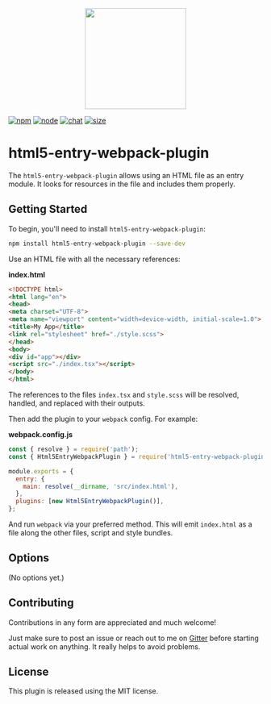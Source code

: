 <div align="center">
  <a href="https://github.com/webpack/webpack">
    <img width="200" height="200" src="https://webpack.js.org/assets/icon-square-big.svg">
  </a>
</div>

[![npm][npm]][npm-url]
[![node][node]][node-url]
[![chat][chat]][chat-url]
[![size][size]][size-url]

# html5-entry-webpack-plugin

The `html5-entry-webpack-plugin` allows using an HTML file as an entry module. It looks for resources in the file and includes them properly.

## Getting Started

To begin, you'll need to install `html5-entry-webpack-plugin`:

```sh
npm install html5-entry-webpack-plugin --save-dev
```

Use an HTML file with all the necessary references:

**index.html**

```html
<!DOCTYPE html>
<html lang="en">
<head>
<meta charset="UTF-8">
<meta name="viewport" content="width=device-width, initial-scale=1.0">
<title>My App</title>
<link rel="stylesheet" href="./style.scss">
</head>
<body>
<div id="app"></div>
<script src="./index.tsx"></script>
</body>
</html>
```

The references to the files `index.tsx` and `style.scss` will be resolved, handled, and replaced with their outputs.

Then add the plugin to your `webpack` config. For example:

**webpack.config.js**

```js
const { resolve } = require('path');
const { Html5EntryWebpackPlugin } = require('html5-entry-webpack-plugin');

module.exports = {
  entry: {
    main: resolve(__dirname, 'src/index.html'),
  },
  plugins: [new Html5EntryWebpackPlugin()],
};
```

And run `webpack` via your preferred method. This will emit `index.html` as a file along the other files, script and style bundles.

## Options

(No options yet.)

## Contributing

Contributions in any form are appreciated and much welcome!

Just make sure to post an issue or reach out to me on [Gitter](https://gitter.im/piral-io/community) before starting actual work on anything. It really helps to avoid problems.

## License

This plugin is released using the MIT license.

[npm]: https://img.shields.io/npm/v/html5-entry-webpack-plugin.svg
[npm-url]: https://npmjs.com/package/html5-entry-webpack-plugin
[node]: https://img.shields.io/node/v/html5-entry-webpack-plugin.svg
[node-url]: https://nodejs.org
[chat]: https://img.shields.io/badge/gitter-piral.io%2Fcommunity-brightgreen.svg
[chat-url]: https://gitter.im/piral-io/community
[size]: https://packagephobia.now.sh/badge?p=html5-entry-webpack-plugin
[size-url]: https://packagephobia.now.sh/result?p=html5-entry-webpack-plugin

